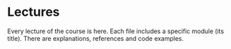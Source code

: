 # Lectures
Every lecture of the course is here. Each file includes a specific module (its title). There are explanations, references and code examples.
